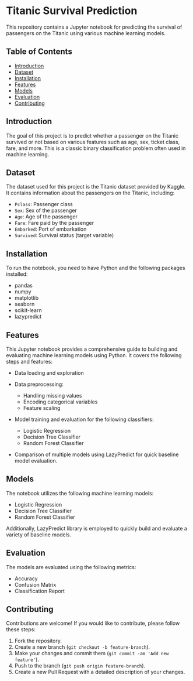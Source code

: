 # Titanic Survival Prediction

This repository contains a Jupyter notebook for predicting the survival of passengers on the Titanic using various machine learning models.

## Table of Contents
- [Introduction](#introduction)
- [Dataset](#dataset)
- [Installation](#installation)
- [Features](#features)
- [Models](#models)
- [Evaluation](#evaluation)
- [Contributing](#contributing)

## Introduction
The goal of this project is to predict whether a passenger on the Titanic survived or not based on various features such as age, sex, ticket class, fare, and more. This is a classic binary classification problem often used in machine learning.

## Dataset
The dataset used for this project is the Titanic dataset provided by Kaggle. It contains information about the passengers on the Titanic, including:
- `Pclass`: Passenger class
- `Sex`: Sex of the passenger
- `Age`: Age of the passenger
- `Fare`: Fare paid by the passenger
- `Embarked`: Port of embarkation
- `Survived`: Survival status (target variable)

## Installation
To run the notebook, you need to have Python and the following packages installed:
- pandas
- numpy
- matplotlib
- seaborn
- scikit-learn
- lazypredict


## Features

This Jupyter notebook provides a comprehensive guide to building and evaluating machine learning models using Python. It covers the following steps and features:

- Data loading and exploration
- Data preprocessing:
  - Handling missing values
  - Encoding categorical variables
  - Feature scaling

- Model training and evaluation for the following classifiers:
  - Logistic Regression
  - Decision Tree Classifier
  - Random Forest Classifier

- Comparison of multiple models using LazyPredict for quick baseline model evaluation.

## Models

The notebook utilizes the following machine learning models:

- Logistic Regression
- Decision Tree Classifier
- Random Forest Classifier

Additionally, LazyPredict library is employed to quickly build and evaluate a variety of baseline models.

## Evaluation

The models are evaluated using the following metrics:

- Accuracy
- Confusion Matrix
- Classification Report

## Contributing

Contributions are welcome! If you would like to contribute, please follow these steps:

1. Fork the repository.
2. Create a new branch (`git checkout -b feature-branch`).
3. Make your changes and commit them (`git commit -am 'Add new feature'`).
4. Push to the branch (`git push origin feature-branch`).
5. Create a new Pull Request with a detailed description of your changes.
